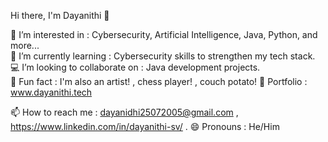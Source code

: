  Hi there, I'm Dayanithi 👋

👀 I’m interested in : Cybersecurity, Artificial Intelligence, Java, Python, and more...  
🌱 I’m currently learning : Cybersecurity skills to strengthen my tech stack.  
💻 I’m looking to collaborate on : Java development projects.  
🎨 Fun fact : I'm also an artist! , chess player! , couch potato!
💼 Portfolio : www.dayanithi.tech

📫 How to reach me : dayanidhi25072005@gmail.com  , https://www.linkedin.com/in/dayanithi-sv/ .
😄 Pronouns : He/Him

<!---
Dayanithi-8148/Dayanithi-8148 is a ✨ special ✨ repository because its `README.md` (this file) appears on your GitHub profile.
You can click the Preview link to take a look at your changes.
--->

